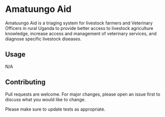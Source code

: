 # Amatuungo Aid

Amatuungo Aid is a triaging system for livestock farmers and Veterinary Officers in rural Uganda to provide better access to livestock agriculture knowledge, increase access and management of veterinary services, and diagnose specific livestock diseases. 



## Usage

N/A

## Contributing

Pull requests are welcome. For major changes, please open an issue first
to discuss what you would like to change.

Please make sure to update tests as appropriate.

